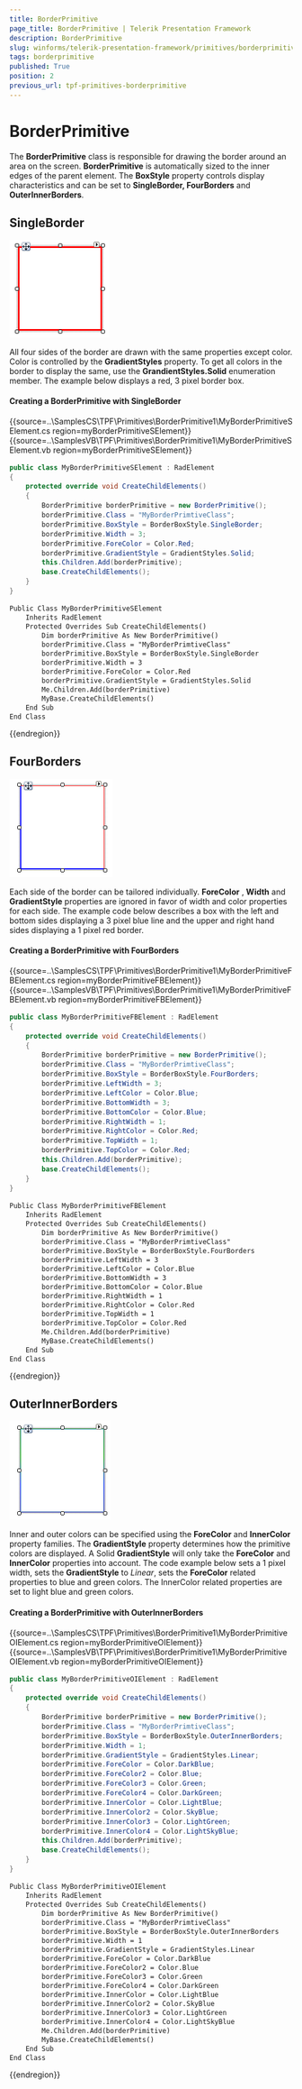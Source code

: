 ```yaml
---
title: BorderPrimitive
page_title: BorderPrimitive | Telerik Presentation Framework
description: BorderPrimitive
slug: winforms/telerik-presentation-framework/primitives/borderprimitive
tags: borderprimitive
published: True
position: 2
previous_url: tpf-primitives-borderprimitive
---
```


# BorderPrimitive

The __BorderPrimitive__ class is responsible for drawing the border around an area on the screen. __BorderPrimitive__ is automatically sized to the inner edges of the parent element. The __BoxStyle__ property controls display characteristics and can be set to __SingleBorder, FourBorders__ and __OuterInnerBorders__.

## SingleBorder

![tpf-primitives-borderprimitive 002](images/tpf-primitives-borderprimitive002.png)

All four sides of the border are drawn with the same properties except color. Color is controlled by the __GradientStyles__ property. To get all colors in the border to display the same, use the __GrandientStyles.Solid__ enumeration member. The example below displays a red, 3 pixel border box.

#### Creating a BorderPrimitive with SingleBorder

{{source=..\SamplesCS\TPF\Primitives\BorderPrimitive1\MyBorderPrimitiveSElement.cs region=myBorderPrimitiveSElement}} 
{{source=..\SamplesVB\TPF\Primitives\BorderPrimitive1\MyBorderPrimitiveSElement.vb region=myBorderPrimitiveSElement}} 

````C#
public class MyBorderPrimitiveSElement : RadElement
{
    protected override void CreateChildElements()
    {
        BorderPrimitive borderPrimitive = new BorderPrimitive();
        borderPrimitive.Class = "MyBorderPrimtiveClass";
        borderPrimitive.BoxStyle = BorderBoxStyle.SingleBorder;
        borderPrimitive.Width = 3;
        borderPrimitive.ForeColor = Color.Red;
        borderPrimitive.GradientStyle = GradientStyles.Solid;
        this.Children.Add(borderPrimitive);
        base.CreateChildElements();
    }
}

````
````VB.NET
Public Class MyBorderPrimitiveSElement
    Inherits RadElement
    Protected Overrides Sub CreateChildElements()
        Dim borderPrimitive As New BorderPrimitive()
        borderPrimitive.Class = "MyBorderPrimtiveClass"
        borderPrimitive.BoxStyle = BorderBoxStyle.SingleBorder
        borderPrimitive.Width = 3
        borderPrimitive.ForeColor = Color.Red
        borderPrimitive.GradientStyle = GradientStyles.Solid
        Me.Children.Add(borderPrimitive)
        MyBase.CreateChildElements()
    End Sub
End Class

````

{{endregion}} 

## FourBorders

![tpf-primitives-borderprimitive 001](images/tpf-primitives-borderprimitive001.png)

Each side of the border can be tailored individually. __ForeColor__ , __Width__ and __GradientStyle__ properties are ignored in favor of width and color properties for each side. The example code below describes a box with the left and bottom sides displaying a 3 pixel blue line and the upper and right hand sides displaying a 1 pixel red border.

#### Creating a BorderPrimitive with FourBorders

{{source=..\SamplesCS\TPF\Primitives\BorderPrimitive1\MyBorderPrimitiveFBElement.cs region=myBorderPrimitiveFBElement}} 
{{source=..\SamplesVB\TPF\Primitives\BorderPrimitive1\MyBorderPrimitiveFBElement.vb region=myBorderPrimitiveFBElement}} 

````C#
public class MyBorderPrimitiveFBElement : RadElement
{
    protected override void CreateChildElements()
    {
        BorderPrimitive borderPrimitive = new BorderPrimitive();
        borderPrimitive.Class = "MyBorderPrimtiveClass";
        borderPrimitive.BoxStyle = BorderBoxStyle.FourBorders;
        borderPrimitive.LeftWidth = 3;
        borderPrimitive.LeftColor = Color.Blue;
        borderPrimitive.BottomWidth = 3;
        borderPrimitive.BottomColor = Color.Blue;
        borderPrimitive.RightWidth = 1;
        borderPrimitive.RightColor = Color.Red;
        borderPrimitive.TopWidth = 1;
        borderPrimitive.TopColor = Color.Red;
        this.Children.Add(borderPrimitive);
        base.CreateChildElements();
    }
}

````
````VB.NET
Public Class MyBorderPrimitiveFBElement
    Inherits RadElement
    Protected Overrides Sub CreateChildElements()
        Dim borderPrimitive As New BorderPrimitive()
        borderPrimitive.Class = "MyBorderPrimtiveClass"
        borderPrimitive.BoxStyle = BorderBoxStyle.FourBorders
        borderPrimitive.LeftWidth = 3
        borderPrimitive.LeftColor = Color.Blue
        borderPrimitive.BottomWidth = 3
        borderPrimitive.BottomColor = Color.Blue
        borderPrimitive.RightWidth = 1
        borderPrimitive.RightColor = Color.Red
        borderPrimitive.TopWidth = 1
        borderPrimitive.TopColor = Color.Red
        Me.Children.Add(borderPrimitive)
        MyBase.CreateChildElements()
    End Sub
End Class

````

{{endregion}} 

## OuterInnerBorders

![tpf-primitives-borderprimitive 003](images/tpf-primitives-borderprimitive003.png)

Inner and outer colors can be specified using the __ForeColor__ and __InnerColor__ property families. The __GradientStyle__ property determines how the primitive colors are displayed. A Solid __GradientStyle__ will only take the __ForeColor__ and __InnerColor__ properties into account. The code example below sets a 1 pixel width, sets the __GradientStyle__ to *Linear*, sets the __ForeColor__ related properties to blue and green colors. The InnerColor related properties are set to light blue and green colors.

#### Creating a BorderPrimitive with OuterInnerBorders

{{source=..\SamplesCS\TPF\Primitives\BorderPrimitive1\MyBorderPrimitiveOIElement.cs region=myBorderPrimitiveOIElement}} 
{{source=..\SamplesVB\TPF\Primitives\BorderPrimitive1\MyBorderPrimitiveOIElement.vb region=myBorderPrimitiveOIElement}} 

````C#
public class MyBorderPrimitiveOIElement : RadElement
{
    protected override void CreateChildElements()
    {
        BorderPrimitive borderPrimitive = new BorderPrimitive();
        borderPrimitive.Class = "MyBorderPrimtiveClass";
        borderPrimitive.BoxStyle = BorderBoxStyle.OuterInnerBorders;
        borderPrimitive.Width = 1;
        borderPrimitive.GradientStyle = GradientStyles.Linear;
        borderPrimitive.ForeColor = Color.DarkBlue;
        borderPrimitive.ForeColor2 = Color.Blue;
        borderPrimitive.ForeColor3 = Color.Green;
        borderPrimitive.ForeColor4 = Color.DarkGreen;
        borderPrimitive.InnerColor = Color.LightBlue;
        borderPrimitive.InnerColor2 = Color.SkyBlue;
        borderPrimitive.InnerColor3 = Color.LightGreen;
        borderPrimitive.InnerColor4 = Color.LightSkyBlue;
        this.Children.Add(borderPrimitive);
        base.CreateChildElements();
    }
}

````
````VB.NET
Public Class MyBorderPrimitiveOIElement
    Inherits RadElement
    Protected Overrides Sub CreateChildElements()
        Dim borderPrimitive As New BorderPrimitive()
        borderPrimitive.Class = "MyBorderPrimtiveClass"
        borderPrimitive.BoxStyle = BorderBoxStyle.OuterInnerBorders
        borderPrimitive.Width = 1
        borderPrimitive.GradientStyle = GradientStyles.Linear
        borderPrimitive.ForeColor = Color.DarkBlue
        borderPrimitive.ForeColor2 = Color.Blue
        borderPrimitive.ForeColor3 = Color.Green
        borderPrimitive.ForeColor4 = Color.DarkGreen
        borderPrimitive.InnerColor = Color.LightBlue
        borderPrimitive.InnerColor2 = Color.SkyBlue
        borderPrimitive.InnerColor3 = Color.LightGreen
        borderPrimitive.InnerColor4 = Color.LightSkyBlue
        Me.Children.Add(borderPrimitive)
        MyBase.CreateChildElements()
    End Sub
End Class

````

{{endregion}}
